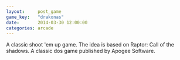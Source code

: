 ```yaml
---
layout:     post_game
game_key:   "drakonas"
date:       2014-03-30 12:00:00
categories: arcade
---
```


A classic shoot 'em up game. The idea is based on Raptor: Call of the shadows. A classic dos game published by Apogee Software.

